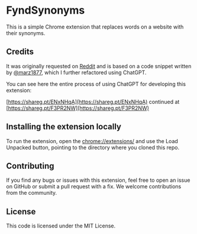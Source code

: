 # FyndSynonyms

This is a simple Chrome extension that replaces words on a website with their synonyms.

## Credits

It was originally requested on [Reddit](https://www.reddit.com/r/SomebodyMakeThis/comments/136bicl/browser_extension_find_in_page_all_synonyms/) and is based on a code snippet written by [@marz1877](https://github.com/marz1877), which I further refactored using ChatGPT.

You can see here the entire process of using ChatGPT for developing this extension:

[https://shareg.pt/ENxNHqA](https://shareg.pt/ENxNHqA) continued at [https://shareg.pt/F3PR2NW](https://shareg.pt/F3PR2NW)

## Installing the extension locally

To run the extension, open the [chrome://extensions/](chrome://extensions/) and use the Load Unpacked button, pointing to the directory where you cloned this repo.

## Contributing

If you find any bugs or issues with this extension, feel free to open an issue on GitHub or submit a pull request with a fix. We welcome contributions from the community.

## License

This code is licensed under the MIT License.
